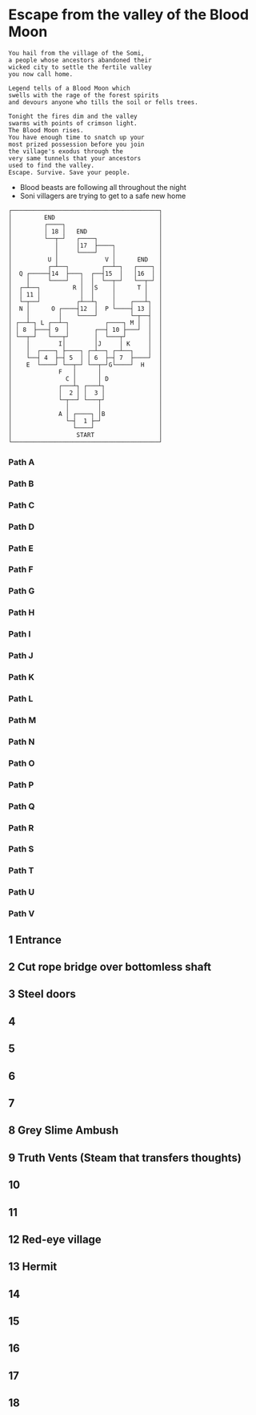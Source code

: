 # Escape from the valley of the Blood Moon
```
You hail from the village of the Somi,
a people whose ancestors abandoned their
wicked city to settle the fertile valley
you now call home.

Legend tells of a Blood Moon which
swells with the rage of the forest spirits
and devours anyone who tills the soil or fells trees.

Tonight the fires dim and the valley
swarms with points of crimson light.
The Blood Moon rises.
You have enough time to snatch up your
most prized possession before you join
the village's exodus through the
very same tunnels that your ancestors
used to find the valley.
Escape. Survive. Save your people.
```
- Blood beasts are following all throughout the night
- Soni villagers are trying to get to a safe new home


```
┌─────────────────────────────────────────┐
│         END                             │
│         ┌────┐                          │
│         │ 18 │   END                    │
│         └──┬─┘   ┌────┐                 │
│            │     │17  ├────┐            │
│            │     └────┘    │            │
│          U │             V │      END   │
│          ┌─┴──┐         ┌──┴─┐   ┌────┐ │
│  Q ┌─────┤14  ├───┐  ┌──┤15  │   │16  │ │
│    │     └────┘   │  │  └──┬─┘   └──┬─┘ │
│  ┌─┴──┐         R │  │S    │      T │   │
│  │ 11 │           │  │     │        │   │
│  └─┬──┘          ┌┴──┴┐    │    ┌───┴┐  │
│  N │      O ┌────┤12  │  P └────┤ 13 │  │
│    │        │    └────┘         └─┬──┤  │
│ ┌──┴─┐ L ┌──┴─┐          ┌────┐ M │  │  │
│ │ 8  ├───┤ 9  │       ┌──┤ 10 ├───┘  │  │
│ └──┬─┘   └───┬┘       │  └───┬┘      │  │
│    │        I│        │J     │ K     │  │
│    │  ┌────┐ ├────┐ ┌─┴──┐ ┌─┴──┐    │  │
│    └──┤ 4  ├─┤ 5  │ │ 6  ├─┤ 7  ├────┘  │
│    E  └────┘ └──┬─┘ └──┬─┘G└────┘  H    │
│             F   │      │                │
│               C │      │ D              │
│             ┌───┴┐ ┌───┴┐               │
│             │  2 │ │  3 │               │
│             └─┬──┘ └───┬┘               │
│               │        │                │
│             A │ ┌────┐ │B               │
│               └─┤  1 ├─┘                │
│                 └────┘                  │
│                  START                  │
└─────────────────────────────────────────┘
```
### Path A
### Path B
### Path C
### Path D
### Path E
### Path F
### Path G
### Path H
### Path I
### Path J
### Path K
### Path L
### Path M
### Path N
### Path O
### Path P
### Path Q
### Path R
### Path S
### Path T
### Path U
### Path V


## 1 Entrance
## 2 Cut rope bridge over bottomless shaft
## 3 Steel doors
## 4 
## 5 
## 6 
## 7 
## 8 Grey Slime Ambush
## 9 Truth Vents (Steam that transfers thoughts)
## 10 
## 11 
## 12 Red-eye village
## 13 Hermit
## 14 
## 15 
## 16 
## 17 
## 18 
